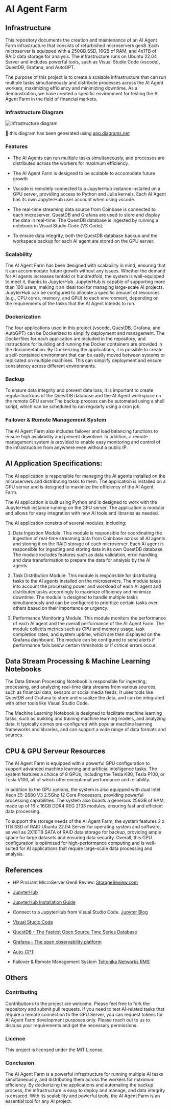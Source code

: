 # AI Agent Farm


## Infrastructure
This repository documents the creation and maintenance of an AI Agent Farm infrastructure that consists of refurbished microservers gen8. Each microserver is equipped with a 250GB SSD, 16GB of RAM, and 4x1TB of RAID data storage for analysis. The infrastructure runs on Ubuntu 22.04 Server and includes powerful tools, such as Visual Studio Code (vscode), QuestDB, Grafana, and AutoGPT.

The purpose of this project is to create a scalable infrastructure that can run multiple tasks simultaneously and distribute processes across the AI Agent workers, maximizing efficiency and minimizing downtime. As a demonstration, we have created a specific environment for testing the AI Agent Farm in the field of financial markets.


### Infrastructure Diagram

 ![infrastructure diagram](./infrastructure-diagram.png)

:pencil: this diagram has been generated using [app.diagrams.net](https://app.diagrams.net/)

### Features
- The AI Agents can run multiple tasks simultaneously, and processes are distributed across the workers for maximum efficiency.

- The AI Agent Farm is designed to be scalable to accomodate future growth

- Vscode is remotely connected to a JupyterHub instance installed on a GPU server, providing access to Python and Julia kernels. Each AI Agent has its own JupyterHub user account when using vscode.

- The real-time streaming data source from Coinbase is connected to each microserver. QuestDB and Grafana are used to store and display the data in real-time. The QuestDB database is ingested by running a notebook in Visual Studio Code (VS Code).

- To ensure data integrity, both the QuestDB database backup and the workspace backup for each AI agent are stored on the GPU server.

### Scalability
The AI Agent Farm has been designed with scalability in mind, ensuring that it can accommodate future growth without any issues. Whether the demand for AI agents increases tenfold or hundredfold, the system is well-equipped to meet it, thanks to JupyterHub. JupyterHub is capable of supporting more than 100 users, making it an ideal tool for managing large-scale AI projects. JupyterHub can be configured to allocate a specific amount of resources (e.g., CPU cores, memory, and GPU) to each environment, depending on the requirements of the tasks that the AI Agent intends to run.

### Dockerization
The four applications used in this project (vscode, QuestDB, Grafana, and AutoGPT) can be Dockerized to simplify deployment and management. The Dockerfiles for each application are included in the repository, and instructions for building and running the Docker containers are provided in the documentation. By Dockerizing the applications, it is possible to create a self-contained environment that can be easily moved between systems or replicated on multiple machines. This can simplify deployment and ensure consistency across different environments.

### Backup
To ensure data integrity and prevent data loss, it is important to create regular backups of the QuestDB database and the AI Agent workspace on the remote GPU server.The backup process can be automated using a shell script, which can be scheduled to run regularly using a cron job. 

### Failover & Remote Management System
The AI Agent Farm also includes failover and load balancing functions to ensure high availability and prevent downtime. In addition, a remote management system is provided to enable easy monitoring and control of the infrastructure from anywhere even without a public IP. 

## AI Application Specifications:
The AI application is responsible for managing the AI agents installed on the microservers and distributing tasks to them. The application is installed on a GPU server and is designed to maximize the efficiency of the AI Agent Farm.

The AI application is built using Python and is designed to work with the JupyterHub instance running on the GPU server. The application is modular and allows for easy integration with new AI tools and libraries as needed.

The AI application consists of several modules, including:

1. Data Ingestion Module: This module is responsible for coordinating the ingestion of real-time streaming data from Coinbase across all AI agents and storing it on the RAID storage of each microserver. Each AI agent is responsible for ingesting and storing data in its own QuestDB database. The module includes features such as data validation, error handling, and data transformation to prepare the data for analysis by the AI agents.

2. Task Distribution Module: This module is responsible for distributing tasks to the AI agents installed on the microservers. The module takes into account the processing power and workload of each AI agent and distributes tasks accordingly to maximize efficiency and minimize downtime. The module is designed to handle multiple tasks simultaneously and can be configured to prioritize certain tasks over others based on their importance or urgency.

3. Performance Monitoring Module: This module monitors the performance of each AI agent and the overall performance of the AI Agent Farm. The module collects metrics such as CPU and memory usage, task completion rates, and system uptime, which are then displayed on the Grafana dashboard. The module can be configured to send alerts if performance falls below certain thresholds or if critical errors occur.


## Data Stream Processing & Machine Learning Notebooks

The Data Stream Processing Notebook is responsible for ingesting, processing, and analyzing real-time data streams from various sources, such as financial data, sensors or social media feeds. It uses tools like QuestDB and Grafana to store and visualize the data, and can be integrated with other tools like Visual Studio Code.

The Machine Learning Notebook is designed to facilitate machine learning tasks, such as building and training machine learning models, and analyzing data. It typically comes pre-configured with popular machine learning frameworks and libraries, and can support a wide range of data formats and sources.



## CPU & GPU Serveur Resources

The AI Agent Farm is equipped with a powerful GPU configuration to support advanced machine learning and artificial intelligence tasks. The system features a choice of 8 GPUs, including the Tesla K80, Tesla P100, or Tesla V100, all of which offer exceptional performance and reliability.

In addition to the GPU options, the system is also equipped with dual Intel Xeon E5-2680 V3 2.5Ghz 12 Core Processors, providing powerful processing capabilities. The system also boasts a generous 256GB of RAM, made up of 16 x 16GB DDR4 REG 2133 modules, ensuring fast and efficient data processing.

To support the storage needs of the AI Agent Farm, the system features 2 x 1TB SSD of RAID Ubuntu 22.04 Server for operating system and software, as well as 2X10TB SATA of RAID data storage for backup, providing ample space for large datasets and ensuring data security. Overall, this GPU configuration is optimized for high-performance computing and is well-suited for AI applications that require large-scale data processing and analysis.


## References

- HP ProLiant MicroServer Gen8 Review. [StorageReview.com](https://www.storagereview.com/review/hp-proliant-microserver-gen8-review)

- [JupyterHub](https://jupyter.org/hub)

- [JupyterHub Installation Guide](https://jupyterhub.readthedocs.io/en/1.2.0/installation-guide-hard.html)

- Connect to a JupyterHub from Visual Studio Code. [Jupyter Blog](https://blog.jupyter.org/connect-to-a-jupyterhub-from-visual-studio-code-ed7ed3a31bcb)

- [Visual Studio Code](https://code.visualstudio.com/)

- [QuestDB - The Fastest Open Source Time Series Database](https://questdb.io/)

- [Grafana - The open observability platform](https://grafana.com/)

- [Auto-GPT](https://github.com/Significant-Gravitas/Auto-GPT)

- Failover & Remote Management System [Teltonika Networks RMS](https://teltonika-networks.com/products/rms)


## Others

### Contributing
Contributions to the project are welcome. Please feel free to fork the repository and submit pull requests.  If you need to test AI-related tasks that require a remote connection to the GPU Server, you can request tokens for AI Agent Farm development purposes only. Please reach out to us to discuss your requirements and get the necessary permissions.

### Licence
This project is licensed under the MIT License.

### Conclusion
The AI Agent Farm is a powerful infrastructure for running multiple AI tasks simultaneously, and distributing them across the workers for maximum efficiency. By dockerizing the applications and automating the backup process, the infrastructure is easy to deploy and manage, and data integrity is ensured. With its scalability and powerful tools, the AI Agent Farm is an essential tool for any AI project.
